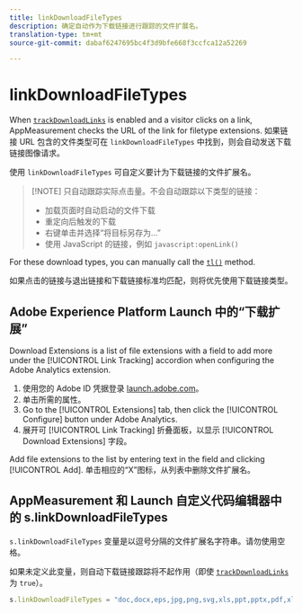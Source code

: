 ```yaml
---
title: linkDownloadFileTypes
description: 确定自动作为下载链接进行跟踪的文件扩展名。
translation-type: tm+mt
source-git-commit: dabaf6247695bc4f3d9bfe668f3ccfca12a52269

---
```



# linkDownloadFileTypes

When [`trackDownloadLinks`](trackdownloadlinks.md) is enabled and a visitor clicks on a link, AppMeasurement checks the URL of the link for filetype extensions. 如果链接 URL 包含的文件类型可在 `linkDownloadFileTypes` 中找到，则会自动发送下载链接图像请求。

使用 `linkDownloadFileTypes` 可自定义要计为下载链接的文件扩展名。

>[!NOTE] 只自动跟踪实际点击量。不会自动跟踪以下类型的链接：
>
> * 加载页面时自动启动的文件下载
> * 重定向后触发的下载
> * 右键单击并选择“将目标另存为...”
> * 使用 JavaScript 的链接，例如 `javascript:openLink()`
>
> 
For these download types, you can manually call the [`tl()`](../functions/tl-method.md) method.

如果点击的链接与退出链接和下载链接标准均匹配，则将优先使用下载链接类型。

## Adobe Experience Platform Launch 中的“下载扩展”

Download Extensions is a list of file extensions with a field to add more under the [!UICONTROL Link Tracking] accordion when configuring the Adobe Analytics extension.

1. 使用您的 Adobe ID 凭据登录 [launch.adobe.com](https://launch.adobe.com)。
2. 单击所需的属性。
3. Go to the [!UICONTROL Extensions] tab, then click the [!UICONTROL Configure] button under Adobe Analytics.
4. 展开可 [!UICONTROL Link Tracking] 折叠面板，以显示 [!UICONTROL Download Extensions] 字段。

Add file extensions to the list by entering text in the field and clicking [!UICONTROL Add]. 单击相应的“X”图标，从列表中删除文件扩展名。

## AppMeasurement 和 Launch 自定义代码编辑器中的 s.linkDownloadFileTypes

`s.linkDownloadFileTypes` 变量是以逗号分隔的文件扩展名字符串。请勿使用空格。

如果未定义此变量，则自动下载链接跟踪将不起作用（即使 [`trackDownloadLinks`](trackdownloadlinks.md) 为 `true`）。

```js
s.linkDownloadFileTypes = "doc,docx,eps,jpg,png,svg,xls,ppt,pptx,pdf,xlsx,tab,csv,zip,txt,vsd,vxd,xml,js,css,rar,exe,wma,mov,avi,wmv,mp3,wav,m4v";
```
